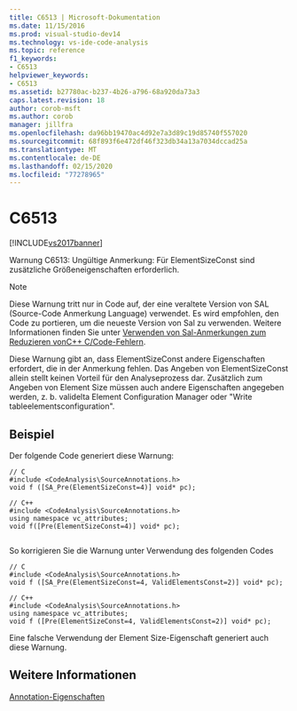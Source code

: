 ```yaml
---
title: C6513 | Microsoft-Dokumentation
ms.date: 11/15/2016
ms.prod: visual-studio-dev14
ms.technology: vs-ide-code-analysis
ms.topic: reference
f1_keywords:
- C6513
helpviewer_keywords:
- C6513
ms.assetid: b27780ac-b237-4b26-a796-68a920da73a3
caps.latest.revision: 18
author: corob-msft
ms.author: corob
manager: jillfra
ms.openlocfilehash: da96bb19470ac4d92e7a3d89c19d85740f557020
ms.sourcegitcommit: 68f893f6e472df46f323db34a13a7034dccad25a
ms.translationtype: MT
ms.contentlocale: de-DE
ms.lasthandoff: 02/15/2020
ms.locfileid: "77278965"
---
```

# <a name="c6513"></a>C6513
[!INCLUDE[vs2017banner](../includes/vs2017banner.md)]

Warnung C6513: Ungültige Anmerkung: Für ElementSizeConst sind zusätzliche Größeneigenschaften erforderlich.  
  
> [!NOTE]
> Diese Warnung tritt nur in Code auf, der eine veraltete Version von SAL (Source-Code Anmerkung Language) verwendet. Es wird empfohlen, den Code zu portieren, um die neueste Version von Sal zu verwenden. Weitere Informationen finden Sie unter [Verwenden von Sal-Anmerkungen zum Reduzieren vonC++ C/Code-Fehlern](../code-quality/using-sal-annotations-to-reduce-c-cpp-code-defects.md).  
  
 Diese Warnung gibt an, dass ElementSizeConst andere Eigenschaften erfordert, die in der Anmerkung fehlen. Das Angeben von ElementSizeConst allein stellt keinen Vorteil für den Analyseprozess dar. Zusätzlich zum Angeben von Element Size müssen auch andere Eigenschaften angegeben werden, z. b. validelta Element Configuration Manager oder "Write tableelementsconfiguration".  
  
## <a name="example"></a>Beispiel  
 Der folgende Code generiert diese Warnung:  
  
```  
// C  
#include <CodeAnalysis\SourceAnnotations.h>  
void f ([SA_Pre(ElementSizeConst=4)] void* pc);  
  
// C++  
#include <CodeAnalysis\SourceAnnotations.h>  
using namespace vc_attributes;  
void f([Pre(ElementSizeConst=4)] void* pc);  
  
```  
  
 So korrigieren Sie die Warnung unter Verwendung des folgenden Codes  
  
```  
// C  
#include <CodeAnalysis\SourceAnnotations.h>  
void f ([SA_Pre(ElementSizeConst=4, ValidElementsConst=2)] void* pc);  
  
// C++  
#include <CodeAnalysis\SourceAnnotations.h>  
using namespace vc_attributes;  
void f ([Pre(ElementSizeConst=4, ValidElementsConst=2)] void* pc);  
```  
  
 Eine falsche Verwendung der Element Size-Eigenschaft generiert auch diese Warnung.  
  
## <a name="see-also"></a>Weitere Informationen  
 [Annotation-Eigenschaften](https://msdn.microsoft.com/f77b4370-6bda-4294-bd2a-e7d0df182a3d)
